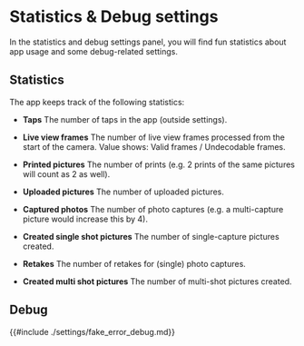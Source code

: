 # Statistics & Debug settings
In the statistics and debug settings panel, you will find fun statistics about app usage and some debug-related settings.

## Statistics
The app keeps track of the following statistics:

- **Taps**
  The number of taps in the app (outside settings).

- **Live view frames**
  The number of live view frames processed from the start of the camera. Value shows: Valid frames / Undecodable frames.

- **Printed pictures**
  The number of prints (e.g. 2 prints of the same pictures will count as 2 as well).

- **Uploaded pictures**
  The number of uploaded pictures.

- **Captured photos**
  The number of photo captures (e.g. a multi-capture picture would increase this by 4).

- **Created single shot pictures**
  The number of single-capture pictures created.

- **Retakes**
  The number of retakes for (single) photo captures.

- **Created multi shot pictures**
  The number of multi-shot pictures created.

## Debug
{{#include ./settings/fake_error_debug.md}}
